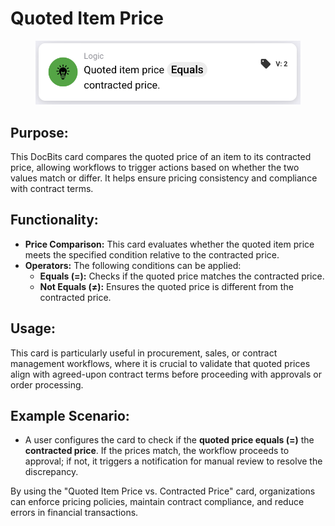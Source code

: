 # Quoted Item Price

<figure><img src="../../../../.gitbook/assets/image (3) (1).png" alt="" width="563"><figcaption></figcaption></figure>

## **Purpose:**

This DocBits card compares the quoted price of an item to its contracted price, allowing workflows to trigger actions based on whether the two values match or differ. It helps ensure pricing consistency and compliance with contract terms.

## **Functionality:**

* **Price Comparison:** This card evaluates whether the quoted item price meets the specified condition relative to the contracted price.
* **Operators:** The following conditions can be applied:
  * **Equals (=):** Checks if the quoted price matches the contracted price.
  * **Not Equals (≠):** Ensures the quoted price is different from the contracted price.

## **Usage:**

This card is particularly useful in procurement, sales, or contract management workflows, where it is crucial to validate that quoted prices align with agreed-upon contract terms before proceeding with approvals or order processing.

## **Example Scenario:**

* A user configures the card to check if the **quoted price equals (=)** the **contracted price**. If the prices match, the workflow proceeds to approval; if not, it triggers a notification for manual review to resolve the discrepancy.

By using the "Quoted Item Price vs. Contracted Price" card, organizations can enforce pricing policies, maintain contract compliance, and reduce errors in financial transactions.
